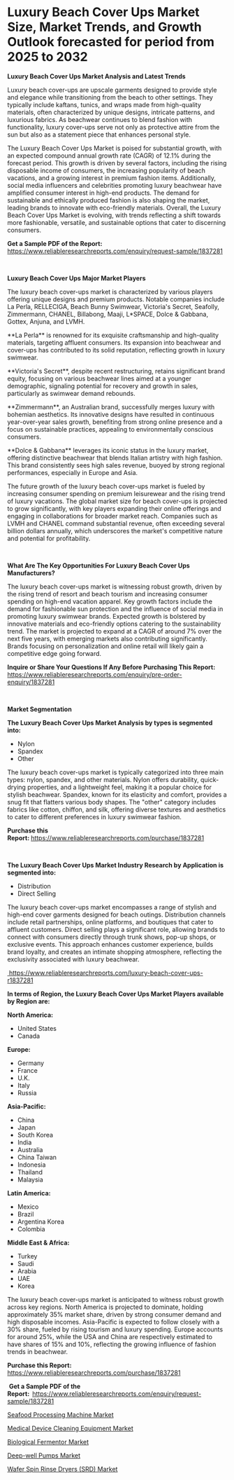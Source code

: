 <p><h1>Luxury Beach Cover Ups Market Size, Market Trends, and Growth Outlook forecasted for period from 2025 to 2032</h1></p><p><strong>Luxury Beach Cover Ups Market Analysis and Latest Trends</strong></p>
<p><p>Luxury beach cover-ups are upscale garments designed to provide style and elegance while transitioning from the beach to other settings. They typically include kaftans, tunics, and wraps made from high-quality materials, often characterized by unique designs, intricate patterns, and luxurious fabrics. As beachwear continues to blend fashion with functionality, luxury cover-ups serve not only as protective attire from the sun but also as a statement piece that enhances personal style.</p><p>The Luxury Beach Cover Ups Market is poised for substantial growth, with an expected compound annual growth rate (CAGR) of 12.1% during the forecast period. This growth is driven by several factors, including the rising disposable income of consumers, the increasing popularity of beach vacations, and a growing interest in premium fashion items. Additionally, social media influencers and celebrities promoting luxury beachwear have amplified consumer interest in high-end products. The demand for sustainable and ethically produced fashion is also shaping the market, leading brands to innovate with eco-friendly materials. Overall, the Luxury Beach Cover Ups Market is evolving, with trends reflecting a shift towards more fashionable, versatile, and sustainable options that cater to discerning consumers.</p></p>
<p><strong>Get a Sample PDF of the Report:&nbsp;</strong> <a href="https://www.reliableresearchreports.com/enquiry/request-sample/1837281?utm_campaign=114&utm_medium=2&utm_source=Github&utm_content=ia&utm_term=28022025&utm_id=luxury-beach-cover-ups">https://www.reliableresearchreports.com/enquiry/request-sample/1837281</a></p>
<p>&nbsp;</p>
<p><strong>Luxury Beach Cover Ups Major Market Players</strong></p>
<p><p>The luxury beach cover-ups market is characterized by various players offering unique designs and premium products. Notable companies include La Perla, RELLECIGA, Beach Bunny Swimwear, Victoria's Secret, Seafolly, Zimmermann, CHANEL, Billabong, Maaji, L*SPACE, Dolce & Gabbana, Gottex, Anjuna, and LVMH.</p><p>**La Perla** is renowned for its exquisite craftsmanship and high-quality materials, targeting affluent consumers. Its expansion into beachwear and cover-ups has contributed to its solid reputation, reflecting growth in luxury swimwear. </p><p>**Victoria's Secret**, despite recent restructuring, retains significant brand equity, focusing on various beachwear lines aimed at a younger demographic, signaling potential for recovery and growth in sales, particularly as swimwear demand rebounds.</p><p>**Zimmermann**, an Australian brand, successfully merges luxury with bohemian aesthetics. Its innovative designs have resulted in continuous year-over-year sales growth, benefiting from strong online presence and a focus on sustainable practices, appealing to environmentally conscious consumers.</p><p>**Dolce & Gabbana** leverages its iconic status in the luxury market, offering distinctive beachwear that blends Italian artistry with high fashion. This brand consistently sees high sales revenue, buoyed by strong regional performances, especially in Europe and Asia.</p><p>The future growth of the luxury beach cover-ups market is fueled by increasing consumer spending on premium leisurewear and the rising trend of luxury vacations. The global market size for beach cover-ups is projected to grow significantly, with key players expanding their online offerings and engaging in collaborations for broader market reach. Companies such as LVMH and CHANEL command substantial revenue, often exceeding several billion dollars annually, which underscores the market's competitive nature and potential for profitability.</p></p>
<p>&nbsp;</p>
<p><strong>What Are The Key Opportunities For Luxury Beach Cover Ups Manufacturers?</strong></p>
<p><p>The luxury beach cover-ups market is witnessing robust growth, driven by the rising trend of resort and beach tourism and increasing consumer spending on high-end vacation apparel. Key growth factors include the demand for fashionable sun protection and the influence of social media in promoting luxury swimwear brands. Expected growth is bolstered by innovative materials and eco-friendly options catering to the sustainability trend. The market is projected to expand at a CAGR of around 7% over the next five years, with emerging markets also contributing significantly. Brands focusing on personalization and online retail will likely gain a competitive edge going forward.</p></p>
<p><strong>Inquire or Share Your Questions If Any Before Purchasing This Report:</strong> <a href="https://www.reliableresearchreports.com/enquiry/pre-order-enquiry/1837281?utm_campaign=114&utm_medium=2&utm_source=Github&utm_content=ia&utm_term=28022025&utm_id=luxury-beach-cover-ups">https://www.reliableresearchreports.com/enquiry/pre-order-enquiry/1837281</a></p>
<p>&nbsp;</p>
<p><strong>Market Segmentation</strong></p>
<p><strong>The Luxury Beach Cover Ups Market Analysis by types is segmented into:</strong></p>
<p><ul><li>Nylon</li><li>Spandex</li><li>Other</li></ul></p>
<p><p>The luxury beach cover-ups market is typically categorized into three main types: nylon, spandex, and other materials. Nylon offers durability, quick-drying properties, and a lightweight feel, making it a popular choice for stylish beachwear. Spandex, known for its elasticity and comfort, provides a snug fit that flatters various body shapes. The "other" category includes fabrics like cotton, chiffon, and silk, offering diverse textures and aesthetics to cater to different preferences in luxury swimwear fashion.</p></p>
<p><strong>Purchase this Report:&nbsp;</strong><a href="https://www.reliableresearchreports.com/purchase/1837281?utm_campaign=114&utm_medium=2&utm_source=Github&utm_content=ia&utm_term=28022025&utm_id=luxury-beach-cover-ups">https://www.reliableresearchreports.com/purchase/1837281</a></p>
<p>&nbsp;</p>
<p><strong>The Luxury Beach Cover Ups Market Industry Research by Application is segmented into:</strong></p>
<p><ul><li>Distribution</li><li>Direct Selling</li></ul></p>
<p><p>The luxury beach cover-ups market encompasses a range of stylish and high-end cover garments designed for beach outings. Distribution channels include retail partnerships, online platforms, and boutiques that cater to affluent customers. Direct selling plays a significant role, allowing brands to connect with consumers directly through trunk shows, pop-up shops, or exclusive events. This approach enhances customer experience, builds brand loyalty, and creates an intimate shopping atmosphere, reflecting the exclusivity associated with luxury beachwear.</p></p>
<p><a href="https://www.reliableresearchreports.com/luxury-beach-cover-ups-r1837281?utm_campaign=114&utm_medium=2&utm_source=Github&utm_content=ia&utm_term=28022025&utm_id=luxury-beach-cover-ups">&nbsp;https://www.reliableresearchreports.com/luxury-beach-cover-ups-r1837281</a></p>
<p><strong>In terms of Region, the Luxury Beach Cover Ups Market Players available by Region are:</strong></p>
<p>
    <p> <strong> North America: </strong>
        <ul>
            <li>United States</li>
            <li>Canada</li>
        </ul>
        </p> 
    <p> <strong> Europe: </strong>
        <ul>
            <li>Germany</li>
            <li>France</li>
            <li>U.K.</li>
            <li>Italy</li>
            <li>Russia</li>
        </ul>
        </p> 
    <p> <strong> Asia-Pacific: </strong>
        <ul>
            <li>China</li>
            <li>Japan</li>
            <li>South Korea</li>
            <li>India</li>
            <li>Australia</li>
            <li>China Taiwan</li>
            <li>Indonesia</li>
            <li>Thailand</li>
            <li>Malaysia</li>
        </ul>
        </p> 
    <p> <strong> Latin America: </strong>
        <ul>
            <li>Mexico</li>
            <li>Brazil</li>
            <li>Argentina Korea</li>
            <li>Colombia</li>
        </ul>
        </p> 
    <p> <strong> Middle East & Africa: </strong>
        <ul>
            <li>Turkey</li>
            <li>Saudi</li>
            <li>Arabia</li>
            <li>UAE</li>
            <li>Korea</li>
        </ul>
    </p>
    </p>
<p><p>The luxury beach cover-ups market is anticipated to witness robust growth across key regions. North America is projected to dominate, holding approximately 35% market share, driven by strong consumer demand and high disposable incomes. Asia-Pacific is expected to follow closely with a 30% share, fueled by rising tourism and luxury spending. Europe accounts for around 25%, while the USA and China are respectively estimated to have shares of 15% and 10%, reflecting the growing influence of fashion trends in beachwear.</p></p>
<p><strong>Purchase this Report: </strong><a href="https://www.reliableresearchreports.com/purchase/1837281?utm_campaign=114&utm_medium=2&utm_source=Github&utm_content=ia&utm_term=28022025&utm_id=luxury-beach-cover-ups">https://www.reliableresearchreports.com/purchase/1837281</a></p>
<p>&nbsp;<strong>Get a Sample PDF of the Report:&nbsp;&nbsp;</strong><a href="https://www.reliableresearchreports.com/enquiry/request-sample/1837281?utm_campaign=114&utm_medium=2&utm_source=Github&utm_content=ia&utm_term=28022025&utm_id=luxury-beach-cover-ups">https://www.reliableresearchreports.com/enquiry/request-sample/1837281</a></p>
<p><strong></strong></p>
<p><p><a href="https://github.com/milolohusami/Market-Research-Report-List-1/blob/main/seafood-processing-machine-market.md?utm_campaign=114&utm_medium=2&utm_source=Github&utm_content=ia&utm_term=28022025&utm_id=luxury-beach-cover-ups">Seafood Processing Machine Market</a></p><p><a href="https://github.com/shamyzinniwl/Market-Research-Report-List-1/blob/main/medical-device-cleaning-equipment-market.md?utm_campaign=114&utm_medium=2&utm_source=Github&utm_content=ia&utm_term=28022025&utm_id=luxury-beach-cover-ups">Medical Device Cleaning Equipment Market</a></p><p><a href="https://github.com/bulkagumanvv/Market-Research-Report-List-1/blob/main/biological-fermentor-market.md?utm_campaign=114&utm_medium=2&utm_source=Github&utm_content=ia&utm_term=28022025&utm_id=luxury-beach-cover-ups">Biological Fermentor Market</a></p><p><a href="https://github.com/geyangvayora/Market-Research-Report-List-1/blob/main/deep-well-pumps-market.md?utm_campaign=114&utm_medium=2&utm_source=Github&utm_content=ia&utm_term=28022025&utm_id=luxury-beach-cover-ups">Deep-well Pumps Market</a></p><p><a href="https://github.com/kalsirollija/Market-Research-Report-List-1/blob/main/wafer-spin-rinse-dryers-srd-market.md?utm_campaign=114&utm_medium=2&utm_source=Github&utm_content=ia&utm_term=28022025&utm_id=luxury-beach-cover-ups">Wafer Spin Rinse Dryers (SRD) Market</a></p></p>